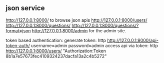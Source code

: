 

## json service
http://127.0.0.1:8000/ to browse json apis
http://127.0.0.1:8000/users/
http://127.0.0.1:8000/questions/
http://127.0.0.1:8000/questions/?format=json
http://127.0.0.1:8000/admin for the admin site.

token based authentication:
generate token: 
    http http://127.0.0.1:8000/api-token-auth/ username=admin password=admin
access api via token: 
    http http://127.0.0.1:8000/users/  "Authorization:Token 8b1a7e57673fec4109324237dacfa13a2c4b5272"
